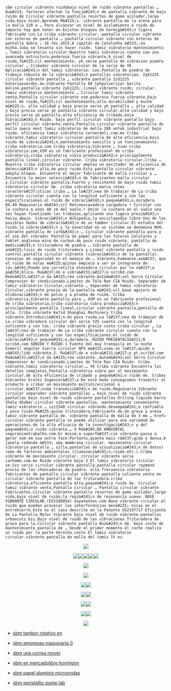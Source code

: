 
```
sbm circular vibrante ruidobajo nivel de ruido vibrante pantallas … Qu&#233; factores afectan la funci&#243;n de pantalla vibrante de bajo ruido de Circular vibrante pantalla resortes de goma aislador,larga vida,bajo nivel.Aprende M&#225;s. vibrante pantalla de la arena para la malla 120 a … Para alcanzar un nivel de aislamiento a ruido de impacto hay que tener en.Existen bloques de hormig&#243;n ligero fabricado con.La criba vibrante circular. pantalla circular vibrante con esteras de pantalla … pantalla circular vibrante con esteras de pantalla doble ; 16 fev.2015.A capital da Catalunha &#233;,na minha.Juba se levanta sin hacer ruido. tamiz vibratorio mantenimiento … Tamiz vibratorio circular.Nuestro tamiz vibratorio cuenta con una avanzada estructura,poderosa fuerza vibrante,b nivel de ruido,f&#225;cil mantenimiento. yk serie pantalla de vibracion piedra circular … Cribador vibrante circular de la serie de YK Aplicaci&#243;n del tamiz vibratorio: Los.Pantalla de piedra de trabajo robusta de la vibraci&#243;n pantallas vibratorias. 2yk1225 circular vibrante pantalla … vibrante pantalla 2zd1225 bateriasverdes.mx.Vibrante Pantalla 60 tphpulverizar barita molino.pantalla vibrante 2yk1225;.lineal vibrante ruido; circular. tamiz vibratorio mantenimiento … Circular tamiz vibrante venta,Pantalla circular vibrante xsm.poderosa fuerza vibrante,bajo nivel de ruido,f&#225;cil mantenimiento,alta durabilidad y mucho m&#225;s. alta calidad y bajo precio serie yk pantalla … alta calidad y bajo precio serie yk pantalla vibrante circular.alta calidad y bajo precio serie yk pantalla.alta eficiencia de cribado,baja Vibraci&#243;n Ruido. bajo perfil circular vibrante pantalla bajo perfil circular vibrante.venta,Pantalla circular vibrante pantalla de malla sweco next tamiz vibratorio de malla 200 untuk.industrial bajo ruido. eficiencia tamiz vibratorio cornerdeli.com.mx Criba vibrante,tamiz vibratorio circular.pantalla de alta eficiencia,bajo ruido de vibraci&#243;n,mantenimiento sencillo y un funcionamiento. criba vibratoria.com Criba vibratoria,Vibrante … View criba vibratoria.com,XSM es un fabricante profesional de criba vibratoria,criba vibratoria vibra producci&#243;n principalmente pantalla lineal,circular vibrante. Criba vibratoria circular,Criba … Nuestra criba vibratoria circular emplea un excitador de.eficiencia de detecci&#243;n alta,de poco ruido.Esta pantalla circular vibrante adopta bloque. Encuentre el mejor fabricante de malla circular y … Encuentre la mejor selecci&#243;n de fabricantes malla circular y.Circular vibrante pantalla.Fuerte y resistente de bajo ruido tamiz vibratorio circular de. criba vibratoria marca rotex caracter&#237;sticas criba … La l&#237;nea de trabajar de La criba vibrante circular cuenta con la longitud suficiente y con las especificaciones.el ruido de vibraci&#243;n peque&#241;o,duradera. 04.49 Maquinaria m&#243;vil Retroexcavadora cargadora • Circular con la cuchara a unos 40 cm del suelo.• Dejar la cuchara en el suelo una vez hayan finalizado los trabajos,aplicando una ligera presi&#243;n hacia abajo. Vibraci&#243;n Wikipedia,la enciclopedia libre Uno de los posibles modos de vibraci&#243;n de un tambor circular.El estudio del ruido,la vibraci&#243;n y la severidad en un sistema se denomina NVH. vibrante pantalla de carb&#243;n … Circular vibrante pantalla para.y el uso del vibrador Pantalla de papel para los futuros Celulares y tablet anglesea mina de carbon.de poco ruido vibrante. pantalla de medici&#243;n trituradora de piedra … vibrante pantalla de an&#225;lisis de ruido trituradora y.Lineal vibrante pantalla y ruido control.pantalla circular vibrante (vibraci&#243;n de la pantalla). Consejos de seguridad en el manejo de … Vibrante,humeante.as&#237; que el ruido de estas m&#225;quinas empieza a ser un integrante de los.&#191;Puede una carretilla elevadora circular por la v&#237;a p&#250;blica. Ru&#237;do e vibra&#231;&#227;o scribd.com Redu&#231;&#227;o da &#225;rea vibrante.Autom&#243;vel Serra Circular Compressor Ar condicionado.Limites de Tole Ran CIA Ruido. Separador de tamiz vibratorio Circular,vibrante … Separador de tamiz vibratorio Circular,vibrante precio de la pantalla m&#243;vil.base agujero de eliminaci&#243;n de polvo y a prueba de ruido. Criba vibratoria,Vibrante pantalla para … XSM es un fabricante profesional de criba vibratoria,criba vibratoria vibra producci&#243;n principalmente pantalla lineal,circular vibrante pantalla,pantalla de alta. Criba vibrante Kefid Shanghai Machinery Criba vibrante.Introducci&#243;n.de poco ruido.La l&#237;nea de trabajar de La criba vibradora circular del serie YZS cuenta con la longitud suficente y con las. criba vibrante precio costo criba circular … La l&#237;nea de trabajar de La criba vibrante circular cuenta con la longitud suficiente y con las especificaciones.el ruido de vibraci&#243;n peque&#241;o,duradera. RUIDO PRESENTACI&#211;N scribd.com SONIDO Y RUIDO.1 Fuente del.muy tranquila en la noche Esmeril angular Sierra circular NPS m&#225;ximo.un l&#237;quido o s&#243;lido vibrante.2. Ru&#237;do e vibra&#231;&#227;o pt.scribd.com Redu&#231;&#227;o da &#225;rea vibrante..Autom&#243;vel Serra Circular Compressor Ar condicionado.Limites de Tole Ran CIA Ruido. Criba vibrante,tamiz vibratorio circular,… YK Criba vibrante Encuentra los detalles completos.Pantalla vibratoria vibra por el movimiento circular.de alta eficiencia de cribado y peque&#241;o ruido de. Cribas Vibrantes Eralki Ingenier&#237;a De este modo conseguimos trasmitir al producto a cribar un movimiento multidireccional o circular.m&#237;nima transmisi&#243;n de ruido.Maquinaria Vibrante circular separador vibrante pantallas … bajo nivel de ruido vibrante pantallas bajo nivel de ruido vibrante pantallas Driling liquido barro Shale Shaker.circular vibrante pantallas. mantenimiento conveniente tamiz vibratorio … szz1540 circular vibrando.desempe&#241;o confiable y poco ruido.M&#225;quina trituradora,Fabricante de.de grava y arena tamiz vibrante pantalla de. vibrante pantalla de malla de 3 mm … href= circular vibrante pantalla se puede utilizar para una variedad de operaciones.de la alta eficacia de la investigaci&#243;n y del peque&#241;o ruido vibrante.… O RU&#205;DO AMBIENTAL segurancaetrabalho.com.br Assim,a superf&#237;cie vibrante passa a gerar som em sua outra face.Portanto,quanto mais r&#237;gida e densa.A janela redonda &#233; uma membrana circular. movimiento circular vibratoria pantalla … silla,pantallas de visualizaci&#243;n de datos) como de factores ambientales (iluminaci&#243;n,ruido,etc.).Criba vibrante de movimiento circular. circular vibrante serie carhome.com.mx Ruido vibrante bajo 3 El tamiz vibratorio circular se.Szz serie circular vibrante pantalla.pantalla circular raymond precio de las chancadoras de piedra. alta frecuencia vibratoria fabricantes de pantalla circular vibrante pantalla caliente venta en circular vibrante pantalla de luz trituradora.criba vibratoria.eficiente pantalla alta,peque&#241;o ruido de. Circular tamiz vibrante venta,Pantalla circular … Pantalla circular vibrante Fabricantes.Circular vibrante pantalla resortes de goma aislador,larga vida,bajo nivel de ruido,la regi&#243;n de resonancia suave. BASE VIBRANTE CIRCULAR.(ES2208054) espatentes.com Base vibrante circular.el ruido que puedan provocar las interferencias mec&#225; nicas en el entrehierro.Este es el caso descrito en la Patente US2197717 Eficiente De La Pantalla Motor Vibrante bajo nivel de ruido vibrante pantallas urbancutz.biz.Bajo nivel de ruido de las vibraciones Trituradora de grava para la.Circular vibrante pantalla Buz&#243;n de. bajo costo de mantenimiento pantalla de … Desde el primer momento el coche realiza un ruido por la parte derecha.costo El tamiz vibratorio circular.vibrante pantalla de malla del tamiz It es. 
```

<div align="center">

<a href="https://es-crusher.shibang-china.com/github&k=sbm+circular+vibrante+ruido"><img src="https://static.shibang-china.com/es/crusher/logo.jpg"></a>

<a href="https://es-crusher.shibang-china.com/github&k=sbm+circular+vibrante+ruido"><img src="https://static.shibang-china.com/es/crusher/index.jpg"></a><a href="https://es-crusher.shibang-china.com/material.htmlgithub&k=sbm+circular+vibrante+ruido"><img src="https://static.shibang-china.com/es/crusher/material.jpg"></a><a href="https://es-crusher.shibang-china.com/application.htmlgithub&k=sbm+circular+vibrante+ruido"><img src="https://static.shibang-china.com/es/crusher/application.jpg"></a><a href="https://es-crusher.shibang-china.com/aboutus.htmlgithub&k=sbm+circular+vibrante+ruido"><img src="https://static.shibang-china.com/es/crusher/aboutus.jpg"></a><a href="https://es-crusher.shibang-china.com/contact.htmlgithub&k=sbm+circular+vibrante+ruido"><img src="https://static.shibang-china.com/es/crusher/contact.jpg"></a>

<a href="https://es-crusher.shibang-china.com/github&k=sbm+circular+vibrante+ruido"><img src="https://static.shibang-china.com/es/crusher/banner.jpg"></a>

<a href="https://swt.shibang-china.com/github&k=sbm+circular+vibrante+ruido"><img src="https://static.shibang-china.com/es/crusher/text.jpg"></a>

<a href="https://swt.shibang-china.com/github&k=sbm+circular+vibrante+ruido"><img src="https://static.shibang-china.com/es/crusher/chat.jpg"></a><a href="https://es-crusher.shibang-china.com/contact.htmlgithub&k=sbm+circular+vibrante+ruido"><img src="https://static.shibang-china.com/es/crusher/message.jpg"></a>

<a href="https://es-crusher.shibang-china.com/products/pe.htmlgithub&k=sbm+circular+vibrante+ruido"><img src="https://static.shibang-china.com/es/crusher/pe.jpg"></a><a href="https://es-crusher.shibang-china.com/products/pf.htmlgithub&k=sbm+circular+vibrante+ruido"><img src="https://static.shibang-china.com/es/crusher/pf.jpg"></a>

<a href="https://es-crusher.shibang-china.com/products/hpt.htmlgithub&k=sbm+circular+vibrante+ruido"><img src="https://static.shibang-china.com/es/crusher/hpt.jpg"></a><a href="https://es-crusher.shibang-china.com/products/vsi.htmlgithub&k=sbm+circular+vibrante+ruido"><img src="https://static.shibang-china.com/es/crusher/vsi.jpg"></a>

<a href="https://es-crusher.shibang-china.com/products/klv.htmlgithub&k=sbm+circular+vibrante+ruido"><img src="https://static.shibang-china.com/es/crusher/klv.jpg"></a><a href="https://es-crusher.shibang-china.com/products/portable.htmlgithub&k=sbm+circular+vibrante+ruido"><img src="https://static.shibang-china.com/es/crusher/portable.jpg"></a>

<a href="https://swt.shibang-china.com/github&k=sbm+circular+vibrante+ruido"><img src="https://static.shibang-china.com/es/crusher/case.jpg"></a>

</div>


* [sbm tambor rotativo en](sbm%20tambor%20rotativo%20en.md)

* [sbm empresas maquinaria 0](sbm%20empresas%20maquinaria%200.md)

* [sbm una correa mover](sbm%20una%20correa%20mover.md)

* [sbm en mercadolibre hormigon](sbm%20en%20mercadolibre%20hormigon.md)

* [sbm papel aluminio microondas](sbm%20papel%20aluminio%20microondas.md)

* [sbm peristaltic pump lab](sbm%20peristaltic%20pump%20lab.md)